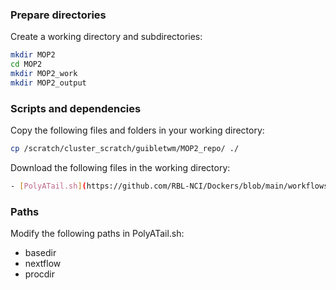 ### Prepare directories

Create a working directory and subdirectories:

```bash
mkdir MOP2
cd MOP2
mkdir MOP2_work
mkdir MOP2_output
```

### Scripts and dependencies

Copy the following files and folders in your working directory:

```bash
cp /scratch/cluster_scratch/guibletwm/MOP2_repo/ ./
```


Download the following files in the working directory:

```bash
- [PolyATail.sh](https://github.com/RBL-NCI/Dockers/blob/main/workflows/MOP2/PolyATail.sh)
```


### Paths

Modify the following paths in PolyATail.sh:

- basedir
- nextflow
- procdir
